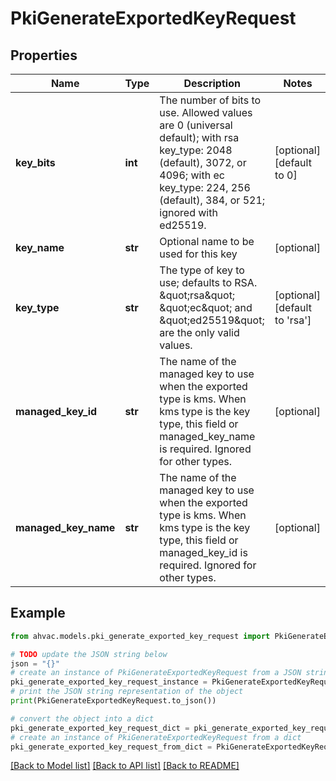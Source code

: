 # PkiGenerateExportedKeyRequest


## Properties

Name | Type | Description | Notes
------------ | ------------- | ------------- | -------------
**key_bits** | **int** | The number of bits to use. Allowed values are 0 (universal default); with rsa key_type: 2048 (default), 3072, or 4096; with ec key_type: 224, 256 (default), 384, or 521; ignored with ed25519. | [optional] [default to 0]
**key_name** | **str** | Optional name to be used for this key | [optional] 
**key_type** | **str** | The type of key to use; defaults to RSA. \&quot;rsa\&quot; \&quot;ec\&quot; and \&quot;ed25519\&quot; are the only valid values. | [optional] [default to 'rsa']
**managed_key_id** | **str** | The name of the managed key to use when the exported type is kms. When kms type is the key type, this field or managed_key_name is required. Ignored for other types. | [optional] 
**managed_key_name** | **str** | The name of the managed key to use when the exported type is kms. When kms type is the key type, this field or managed_key_id is required. Ignored for other types. | [optional] 

## Example

```python
from ahvac.models.pki_generate_exported_key_request import PkiGenerateExportedKeyRequest

# TODO update the JSON string below
json = "{}"
# create an instance of PkiGenerateExportedKeyRequest from a JSON string
pki_generate_exported_key_request_instance = PkiGenerateExportedKeyRequest.from_json(json)
# print the JSON string representation of the object
print(PkiGenerateExportedKeyRequest.to_json())

# convert the object into a dict
pki_generate_exported_key_request_dict = pki_generate_exported_key_request_instance.to_dict()
# create an instance of PkiGenerateExportedKeyRequest from a dict
pki_generate_exported_key_request_from_dict = PkiGenerateExportedKeyRequest.from_dict(pki_generate_exported_key_request_dict)
```
[[Back to Model list]](../README.md#documentation-for-models) [[Back to API list]](../README.md#documentation-for-api-endpoints) [[Back to README]](../README.md)


